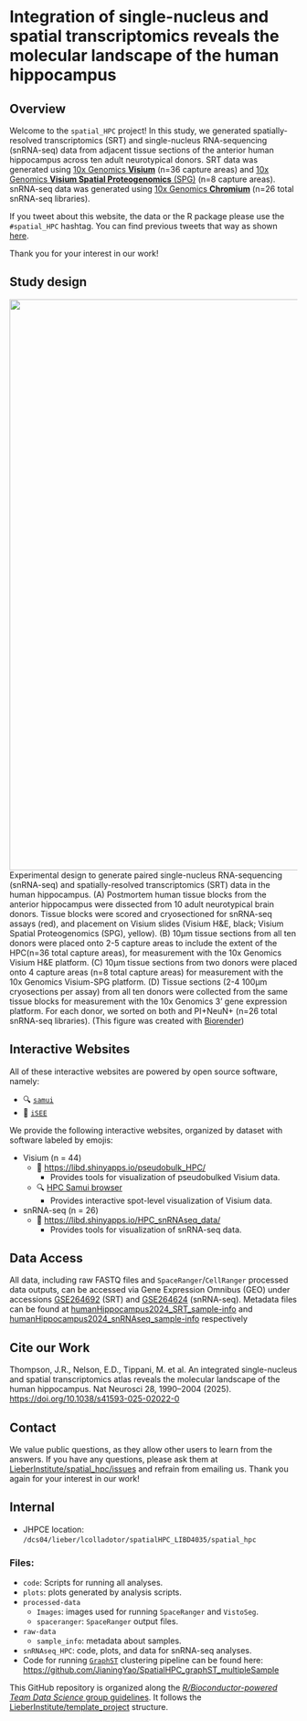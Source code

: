 Integration of single-nucleus and spatial transcriptomics reveals the
molecular landscape of the human hippocampus
================

<!-- README.md is generated from README.Rmd. Please edit that file -->

## Overview

Welcome to the `spatial_HPC` project! In this study, we generated
spatially-resolved transcriptomics (SRT) and single-nucleus
RNA-sequencing (snRNA-seq) data from adjacent tissue sections of the
anterior human hippocampus across ten adult neurotypical donors. SRT
data was generated using [10x Genomics
**Visium**](https://www.10xgenomics.com/products/spatial-gene-expression)
(n=36 capture areas) and [10x Genomics **Visium Spatial Proteogenomics**
(SPG)](https://www.10xgenomics.com/products/spatial-proteogenomics) (n=8
capture areas). snRNA-seq data was generated using [10x Genomics
**Chromium**](https://www.10xgenomics.com/products/single-cell-gene-expression)
(n=26 total snRNA-seq libraries).

If you tweet about this website, the data or the R package please use
the <code>\#spatial_HPC</code> hashtag. You can find previous tweets
that way as shown
<a href="https://twitter.com/search?q=%23spatialDLPFC&src=typed_query">here</a>.

Thank you for your interest in our work!

## Study design

<img src="https://research.libd.org/spatial_hpc/img/Copy%20of%20HPC%20figure%201.png" width="1000px" align="left" />

Experimental design to generate paired single-nucleus RNA-sequencing
(snRNA-seq) and spatially-resolved transcriptomics (SRT) data in the
human hippocampus. (A) Postmortem human tissue blocks from the anterior
hippocampus were dissected from 10 adult neurotypical brain donors.
Tissue blocks were scored and cryosectioned for snRNA-seq assays (red),
and placement on Visium slides (Visium H&E, black; Visium Spatial
Proteogenomics (SPG), yellow). (B) 10μm tissue sections from all ten
donors were placed onto 2-5 capture areas to include the extent of the
HPC(n=36 total capture areas), for measurement with the 10x Genomics
Visium H&E platform. (C) 10μm tissue sections from two donors were
placed onto 4 capture areas (n=8 total capture areas) for measurement
with the 10x Genomics Visium-SPG platform. (D) Tissue sections (2-4
100μm cryosections per assay) from all ten donors were collected from
the same tissue blocks for measurement with the 10x Genomics 3’ gene
expression platform. For each donor, we sorted on both and PI+NeuN+
(n=26 total snRNA-seq libraries). (This figure was created with
[Biorender](https://biorender.com))

## Interactive Websites

All of these interactive websites are powered by open source software,
namely:

- 🔍 [`samui`](http://dx.doi.org/10.1017/S2633903X2300017X)
- 👀 [`iSEE`](https://doi.org/10.12688%2Ff1000research.14966.1)

We provide the following interactive websites, organized by dataset with
software labeled by emojis:

- Visium (n = 44)
  - 👀 <https://libd.shinyapps.io/pseudobulk_HPC/>
    - Provides tools for visualization of pseudobulked Visium data.
  - 🔍 [HPC Samui
    browser](https://samuibrowser.com/from?url=data.libd.org/samuibrowser/&s=Br3942&s=Br8325&s=Br2720&s=Br2743&s=Br3942-VSPG&s=Br6423&s=Br6432&s=Br6471&s=Br6522&s=Br8325-VSPG&s=Br8492&s=Br8667)
    - Provides interactive spot-level visualization of Visium data.
- snRNA-seq (n = 26)
  - 👀 <https://libd.shinyapps.io/HPC_snRNAseq_data/>
    - Provides tools for visualization of snRNA-seq data.

## Data Access

All data, including raw FASTQ files and `SpaceRanger`/`CellRanger`
processed data outputs, can be accessed via Gene Expression Omnibus
(GEO) under accessions
[GSE264692](https://www.ncbi.nlm.nih.gov/geo/query/acc.cgi?acc=GSE264692)
(SRT) and
[GSE264624](https://www.ncbi.nlm.nih.gov/geo/query/acc.cgi?acc=GSE264624)
(snRNA-seq). Metadata files can be found at [humanHippocampus2024_SRT_sample-info](processed-data/revision/humanHippocampus2024_SRT_sample-info.csv) and 
[humanHippocampus2024_snRNAseq_sample-info](processed-data/revision/humanHippocampus2024_snRNAseq_sample-info.csv) respectively


 
## Cite our Work

Thompson, J.R., Nelson, E.D., Tippani, M. et al. An integrated
single-nucleus and spatial transcriptomics atlas reveals the molecular
landscape of the human hippocampus. Nat Neurosci 28, 1990–2004 (2025).
<https://doi.org/10.1038/s41593-025-02022-0>

## Contact

We value public questions, as they allow other users to learn from the
answers. If you have any questions, please ask them at
[LieberInstitute/spatial_hpc/issues](https://github.com/LieberInstitute/spatial_hpc/issues)
and refrain from emailing us. Thank you again for your interest in our
work!

## Internal

- JHPCE location:
  `/dcs04/lieber/lcolladotor/spatialHPC_LIBD4035/spatial_hpc`

### Files:

- `code`: Scripts for running all analyses.
- `plots`: plots generated by analysis scripts.
- `processed-data`
  - `Images`: images used for running `SpaceRanger` and `VistoSeg`.
  - `spaceranger`: `SpaceRanger` output files.
- `raw-data`
  - `sample_info`: metadata about samples.
- `snRNAseq_HPC`: code, plots, and data for snRNA-seq analyses.
- Code for running
  [`GraphST`](https://doi.org/10.1038/s41467-023-36796-3) clustering
  pipeline can be found here:
  <https://github.com/JianingYao/SpatialHPC_graphST_multipleSample>

This GitHub repository is organized along the [*R/Bioconductor-powered
Team Data Science* group
guidelines](https://lcolladotor.github.io/bioc_team_ds/organizing-your-work.html#.Yaf9fPHMIdk).
It follows the
[LieberInstitute/template_project](https://github.com/LieberInstitute/template_project)
structure.
